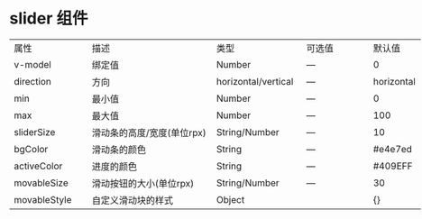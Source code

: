 # slider 组件
<table width="547.35" border="0" cellpadding="0" cellspacing="0" style="width:547.35pt;border-collapse:collapse;table-layout:fixed;">
   <colgroup><col width="95.80" style="mso-width-source:userset;mso-width-alt:4087;">
   <col width="189.95" style="mso-width-source:userset;mso-width-alt:8104;">
   <col width="109.15" style="mso-width-source:userset;mso-width-alt:4657;">
   <col width="94.95" style="mso-width-source:userset;mso-width-alt:4051;">
   <col width="57.50" class="xl65" style="mso-width-source:userset;mso-width-alt:2453;">
   </colgroup><tbody><tr height="17.60" style="height:17.60pt;">
    <td height="17.60" width="95.80" style="height:17.60pt;width:95.80pt;" x:str="">属性</td>
    <td width="189.95" style="width:189.95pt;" x:str="">描述</td>
    <td width="109.15" style="width:109.15pt;" x:str="">类型</td>
    <td class="xl66" width="94.95" style="width:94.95pt;" x:str="">可选值</td>
    <td class="xl65" width="57.50" style="width:57.50pt;" x:str="">默认值</td>
   </tr>
	 <tr height="17.60" style="height:17.60pt;">
	  <td height="17.60" style="height:17.60pt;" x:str="">v-model</td>
	  <td x:str="">绑定值</td>
	  <td x:str="">Number</td>
	  <td class="xl66" x:str="">—</td>
	  <td class="xl65" x:num="">0</td>
	 </tr>
   <tr height="17.60" style="height:17.60pt;">
    <td height="17.60" style="height:17.60pt;" x:str="">direction</td>
    <td x:str="">方向</td>
    <td x:str="">horizontal/vertical</td>
    <td class="xl66" x:str="">—</td>
    <td class="xl65" x:num="">horizontal</td>
   </tr>
   <tr height="17.60" style="height:17.60pt;">
    <td height="17.60" style="height:17.60pt;" x:str="">min</td>
    <td x:str="">最小值</td>
    <td x:str="">Number</td>
    <td class="xl66" x:str="">—</td>
    <td class="xl65" x:num="">0</td>
   </tr>
   <tr height="17.60" style="height:17.60pt;">
    <td height="17.60" style="height:17.60pt;" x:str="">max</td>
    <td x:str="">最大值</td>
    <td x:str="">Number</td>
    <td class="xl66" x:str="">—</td>
    <td class="xl65" x:num="">100</td>
   </tr>
   <tr height="17.60" style="height:17.60pt;">
    <td height="17.60" style="height:17.60pt;" x:str="">sliderSize</td>
    <td x:str="">滑动条的高度/宽度(单位rpx)</td>
    <td x:str="">String/Number</td>
    <td class="xl66" x:str="">—</td>
    <td class="xl65" x:num="">10</td>
   </tr>
   <tr height="17.60" style="height:17.60pt;">
    <td height="17.60" style="height:17.60pt;" x:str="">bgColor</td>
    <td x:str="">滑动条的颜色</td>
    <td x:str="">String</td>
    <td class="xl66" x:str="">—</td>
    <td class="xl65" x:str="">#e4e7ed</td>
   </tr>
   <tr height="17.60" style="height:17.60pt;">
    <td height="17.60" style="height:17.60pt;" x:str="">activeColor</td>
    <td x:str="">进度的颜色</td>
    <td x:str="">String</td>
    <td class="xl66" x:str="">—</td>
    <td class="xl65" x:str="">#409EFF</td>
   </tr>
   <tr height="17.60" style="height:17.60pt;">
    <td height="17.60" style="height:17.60pt;" x:str="">movableSize</td>
    <td x:str="">滑动按钮的大小(单位rpx)</td>
    <td x:str="">String/Number</td>
    <td class="xl66" x:str="">—</td>
    <td class="xl65" x:num="">30</td>
   </tr>
   <tr height="17.60" style="height:17.60pt;">
    <td height="17.60" style="height:17.60pt;" x:str="">movableStyle</td>
    <td x:str="">自定义滑动块的样式</td>
    <td x:str="">Object</td>
    <td class="xl66"></td>
    <td class="xl65" x:str="">{}</td>
   </tr>
  </tbody></table>